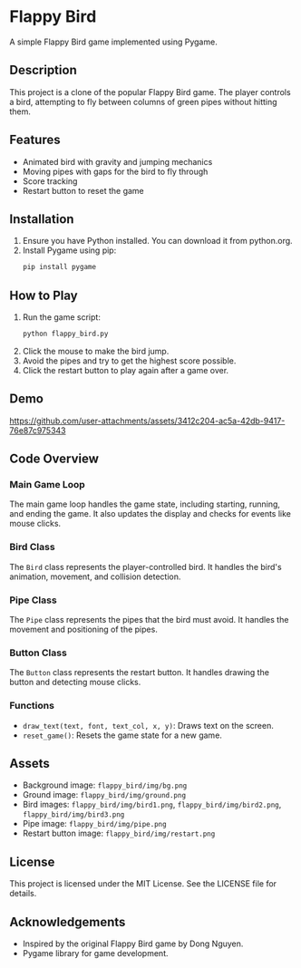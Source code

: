 # Flappy Bird

A simple Flappy Bird game implemented using Pygame.

## Description

This project is a clone of the popular Flappy Bird game. The player controls a bird, attempting to fly between columns of green pipes without hitting them.

## Features

- Animated bird with gravity and jumping mechanics
- Moving pipes with gaps for the bird to fly through
- Score tracking
- Restart button to reset the game

## Installation

1. Ensure you have Python installed. You can download it from python.org.
2. Install Pygame using pip:
    ```bash
    pip install pygame
    ```

## How to Play

1. Run the game script:
    ```bash
    python flappy_bird.py
    ```
2. Click the mouse to make the bird jump.
3. Avoid the pipes and try to get the highest score possible.
4. Click the restart button to play again after a game over.

## Demo


https://github.com/user-attachments/assets/3412c204-ac5a-42db-9417-76e87c975343


## Code Overview

### Main Game Loop

The main game loop handles the game state, including starting, running, and ending the game. It also updates the display and checks for events like mouse clicks.

### Bird Class

The `Bird` class represents the player-controlled bird. It handles the bird's animation, movement, and collision detection.

### Pipe Class

The `Pipe` class represents the pipes that the bird must avoid. It handles the movement and positioning of the pipes.

### Button Class

The `Button` class represents the restart button. It handles drawing the button and detecting mouse clicks.

### Functions

- `draw_text(text, font, text_col, x, y)`: Draws text on the screen.
- `reset_game()`: Resets the game state for a new game.

## Assets

- Background image: `flappy_bird/img/bg.png`
- Ground image: `flappy_bird/img/ground.png`
- Bird images: `flappy_bird/img/bird1.png`, `flappy_bird/img/bird2.png`, `flappy_bird/img/bird3.png`
- Pipe image: `flappy_bird/img/pipe.png`
- Restart button image: `flappy_bird/img/restart.png`

## License

This project is licensed under the MIT License. See the LICENSE file for details.

## Acknowledgements

- Inspired by the original Flappy Bird game by Dong Nguyen.
- Pygame library for game development.
